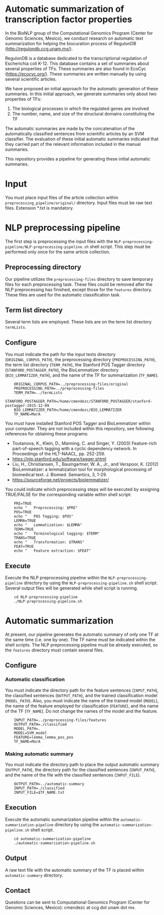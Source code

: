 # Automatic summarization of transcription factor properties

In the BioNLP group of the Computational Genomics Program (Center for Genomic Sciences, Mexico), we conduct research on automatic text summarization for helping the biocuration process of RegulonDB (http://regulondb.ccg.unam.mx/).

RegulonDB is a database dedicated to the transcriptional regulation of Escherichia coli K-12. This database contains a set of summaries about several properties of TFs. These summaries are also found in EcoCyc (https://ecocyc.org/). These summaries are written manually by using several scientific articles.

We have proposed an initial approach for the automatic generation of these summaries. In this initial approach, we generate summaries only about two properties of TFs:
1.	The biological processes in which the regulated genes are involved
2.	The number, name, and size of the structural domains constituting the TF

The automatic summaries are made by the concatenation of the automatically classified sentences from scientific articles by an SVM classifier. The evaluation of these initial automatic summaries indicated that they carried part of the relevant information included in the manual summaries.
 
This repository provides a pipeline for generating these initial automatic summaries.

# Input
You must place input files of the article collection within `preprocessing_pipeline/original/` directory. Input files must be raw text files. Extension *.txt is mandatory.

# NLP preprocessing pipeline
The first step is preprocessing the input files with the `NLP-preprocessing-pipeline/NLP-preprocessing-pipeline.sh` shell script. This step must be performed only once for the same article collection.

## Preprocessing directory
Our pipeline utilizes the `preprocessing-files` directory to save temporary files for each preprocessing task. These files could be removed after the NLP preprocessing has finished, except those for the `features` directory. These files are used for the automatic classification task.

## Term list directory
Several term lists are employed. These lists are on the term list directory `termLists`.

## Configure
You must indicate the path for the input texts directory (`ORIGINAL_CORPUS_PATH`), the preprocessing directory (`PREPROCESSING_PATH`), the term list directory (`TERM_PATH`), the Stanford POS Tagger directory (`STANFORD_POSTAGGER_PATH`), the BioLemmatizer directory (`BIO_LEMMATIZER_PATH`), and the name of the TF for summarization (`TF_NAME`). 
```shell
    ORIGINAL_CORPUS_PATH=../preprocessing-files/original
    PREPROCESSING_PATH=../preprocessing-files
    TERM_PATH=../termLists
    STANFORD_POSTAGGER_PATH=/home/cmendezc/STANFORD_POSTAGGER/stanford-postagger-2015-12-09
    BIO_LEMMATIZER_PATH=/home/cmendezc/BIO_LEMMATIZER
    TF_NAME=MarA
```

You must have installed Stanford POS Tagger and BioLemmatizer within your computer. They are not included within this repository, see following references for obtaining these programs:
- Toutanova, K., Klein, D., Manning, C. and Singer, Y. (2003) Feature-rich part-of-speech tagging with a cyclic dependency network. In Proceedings of the HLT-NAACL, pp. 252-259.
- https://nlp.stanford.edu/software/tagger.shtml
- Liu, H., Christiansen, T., Baumgartner, W. A., Jr., and Verspoor, K. (2012) BioLemmatizer: a lemmatization tool for morphological processing of biomedical text. J. Biomed. Semantics, 3, 1-29.
- https://sourceforge.net/projects/biolemmatizer/

You could indicate which preprocessing steps will be executed by assigning TRUE/FALSE for the corresponding variable within shell script:
```shell
    PRE=TRUE
    echo "   Preprocessing: $PRE"
    POS=TRUE
    echo "   POS Tagging: $POS"
    LEMMA=TRUE
    echo "   Lemmatization: $LEMMA"
    TERM=TRUE
    echo "   Terminological tagging: $TERM"
    TRANS=TRUE
    echo "   Transformation: $TRANS"
    FEAT=TRUE
    echo "   Feature extraction: $FEAT"
```

## Execute
Execute the NLP preprocessing pipeline within the `NLP-preprocessing-pipeline` directory by using the `NLP-preprocessing-pipeline.sh` shell script. Several output files will be generated while shell script is running.
```shell
    cd NLP-preprocessing-pipeline
    ./NLP-preprocessing-pipeline.sh
```

# Automatic summarization
At present, our pipeline generates the automatic summary of only one TF at the same time (i.e. one by one). The TF name must be indicated within the shell scripts. The NLP preprocessing pipeline must be already executed, so the `features` directory must contain several files.

## Configure

### Automatic classification
You must indicate the directory path for the feature sentences (`INPUT_PATH`), the classified sentences (`OUTPUT_PATH`), and the trained classification model (`MODEL_PATH`). Also, you must indicate the name of the trained model (`MODEL`), the name of the feature employed for classification (`FEATURE`), and the name of the TF (`TF_NAME`). Do not change the names of the model and the feature.
```shell
    INPUT_PATH=../preprocessing-files/features
    OUTPUT_PATH=./classified
    MODEL_PATH=.
    MODEL=SVM_model
    FEATURE=lemma_lemma_pos_pos
    TF_NAME=MarA
```

### Making automatic summary
You must indicate the directory path to place the output automatic summary (`OUTPUT_PATH`), the directory path for the classified sentences (`INPUT_PATH`), and the name of the file with the classified sentences (`INPUT_FILE`).
```shell
    OUTPUT_PATH=../automatic-summary
    INPUT_PATH=./classified
    INPUT_FILE=$TF_NAME.txt
```

## Execution
Execute the automatic summarization pipeline within the `automatic-summarization-pipeline` directory by using the `automatic-summarization-pipeline.sh` shell script.
```shell
    cd automatic-summarization-pipeline
    ./automatic-summarization-pipeline.sh
```

## Output
A raw text file with the automatic summary of the TF is placed within `automatic-summary` directory.

## Contact
Questions can be sent to Computational Genomics Program (Center for Genomic Sciences, Mexico): cmendezc at ccg dot unam dot mx.

